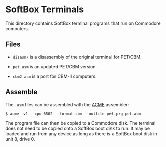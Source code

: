 # SoftBox Terminals

This directory contains SoftBox terminal programs that run on
Commodore computers.

## Files

 - `disasm/` is a disassembly of the original terminal for PET/CBM.

 - `pet.asm` is an updated PET/CBM version.

 - `cbm2.asm` is a port for CBM-II computers.

## Assemble

The `.asm` files can be assembled with the
[ACME](http://www.esw-heim.tu-clausthal.de/~marco/smorbrod/acme/)
assembler:

    $ acme -v1 --cpu 6502 --format cbm --outfile pet.prg pet.asm

The program file can then be copied to a Commodore disk.  The terminal does
not need to be copied onto a SoftBox boot disk to run.  It may be loaded
and run from any device as long as there is a SoftBox boot disk in unit 8,
drive 0.
